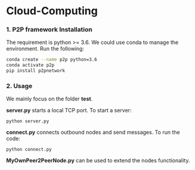 # Cloud-Computing

### 1. P2P framework Installation

The requirement is python >= 3.6. We could use conda to manage the environment. Run the following:

```bash
conda create --name p2p python=3.6
conda activate p2p
pip install p2pnetwork
```

### 2. Usage

We mainly focus on the folder **test**.

**server.py** starts a local TCP port. To start a server:

`python server.py`

**connect.py** connects outbound nodes and send messages. To run the code:

`python connect.py`

**MyOwnPeer2PeerNode.py** can be used to extend the nodes functionality.

